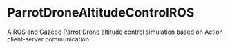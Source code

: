 # ParrotDroneAltitudeControlROS
A ROS and Gazebo Parrot Drone altitude control simulation based on Action client-server communication.
